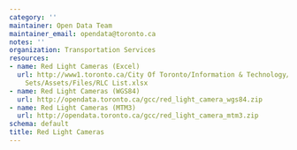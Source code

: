 ```yaml
---
category: ''
maintainer: Open Data Team
maintainer_email: opendata@toronto.ca
notes: ''
organization: Transportation Services
resources:
- name: Red Light Cameras (Excel)
  url: http://www1.toronto.ca/City Of Toronto/Information & Technology/Open Data/Data
    Sets/Assets/Files/RLC List.xlsx
- name: Red Light Cameras (WGS84)
  url: http://opendata.toronto.ca/gcc/red_light_camera_wgs84.zip
- name: Red Light Cameras (MTM3)
  url: http://opendata.toronto.ca/gcc/red_light_camera_mtm3.zip
schema: default
title: Red Light Cameras
---
```

